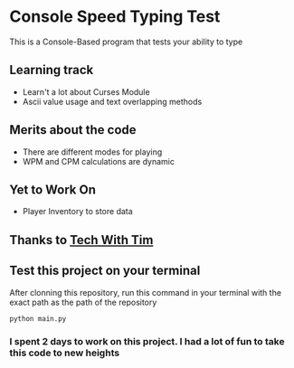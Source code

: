 # Console Speed Typing Test
This is a Console-Based program that tests your ability to type

## Learning track
- Learn't a lot about Curses Module
- Ascii value usage and text overlapping methods

## Merits about the code
- There are different modes for playing 
- WPM and CPM calculations are dynamic

## Yet to Work On
- Player Inventory to store data 

## Thanks to <a href = "https://www.youtube.com/watch?v=NQ5i1kJAA6Y"> Tech With Tim </a>

## Test this project on your terminal

After clonning this repository, run this command in your terminal with the exact path as the path of the repository
```
python main.py
```

### I spent 2 days to work on this project. I had a lot of fun to take this code to new heights
